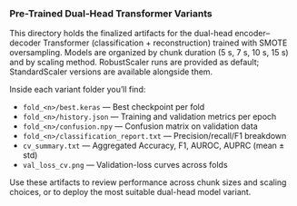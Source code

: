 ### Pre-Trained Dual-Head Transformer Variants

This directory holds the finalized artifacts for the dual-head encoder–decoder Transformer (classification + reconstruction) trained with SMOTE oversampling. Models are organized by chunk duration (5 s, 7 s, 10 s, 15 s) and by scaling method. RobustScaler runs are provided as default; StandardScaler versions are available alongside them.

Inside each variant folder you’ll find:

- `fold_<n>/best.keras` — Best checkpoint per fold  
- `fold_<n>/history.json` — Training and validation metrics per epoch  
- `fold_<n>/confusion.npy` — Confusion matrix on validation data  
- `fold_<n>/classification_report.txt` — Precision/recall/F1 breakdown  
- `cv_summary.txt` — Aggregated Accuracy, F1, AUROC, AUPRC (mean ± std)  
- `val_loss_cv.png` — Validation-loss curves across folds  

Use these artifacts to review performance across chunk sizes and scaling choices, or to deploy the most suitable dual-head model variant.
